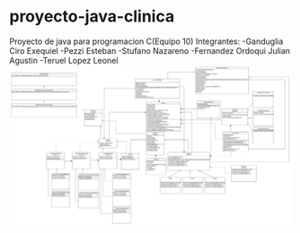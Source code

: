 # proyecto-java-clinica
Proyecto de java para programacion C(Equipo 10)
Integrantes:
-Ganduglia Ciro Exequiel
-Pezzi Esteban
-Stufano Nazareno
-Fernandez Ordoqui Julian Agustin
-Teruel Lopez Leonel
![UML Proyecto clinica](./assets/umfFinal.svg)